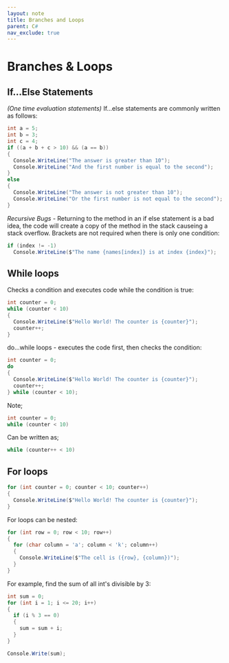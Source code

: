 ```yaml
---
layout: note
title: Branches and Loops
parent: C#
nav_exclude: true
---
```


# Branches & Loops

## If...Else Statements
*(One time evaluation statements)*
If...else statements are commonly written as follows:
```cs
int a = 5;
int b = 3;
int c = 4;
if ((a + b + c > 10) && (a == b))
{
  Console.WriteLine("The answer is greater than 10");
  Console.WriteLine("And the first number is equal to the second");
}
else
{
  Console.WriteLine("The answer is not greater than 10");
  Console.WriteLine("Or the first number is not equal to the second");
}
```
*Recursive Bugs* - Returning to the method in an if else statement is a bad idea, the code will create a copy of the method in the stack causeing a stack overflow.
Brackets are not required when there is only one condition:
```cs
if (index != -1)
  Console.WriteLine($"The name {names[index]} is at index {index}");
```

## While loops
Checks a condition and executes code while the condition is true:
```cs
int counter = 0;
while (counter < 10)
{
  Console.WriteLine($"Hello World! The counter is {counter}");
  counter++;
}
```

do...while loops - executes the code first, then checks the condition:
```cs
int counter = 0;
do
{
  Console.WriteLine($"Hello World! The counter is {counter}");
  counter++;
} while (counter < 10);
```

Note;
```cs
int counter = 0;
while (counter < 10)
```
Can be written as;
```cs
while (counter++ < 10)
```

## For loops
```cs
for (int counter = 0; counter < 10; counter++)
{
  Console.WriteLine($"Hello World! The counter is {counter}");
}
```

For loops can be nested:
```cs
for (int row = 0; row < 10; row++)
{
  for (char column = 'a'; column < 'k'; column++)
  {
    Console.WriteLine($"The cell is ({row}, {column})");
  }
}
```

For example, find the sum of all int's divisible by 3:
```cs
int sum = 0;
for (int i = 1; i <= 20; i++)
{
  if (i % 3 == 0)
  {
    sum = sum + i;
  }
}

Console.Write(sum);
```